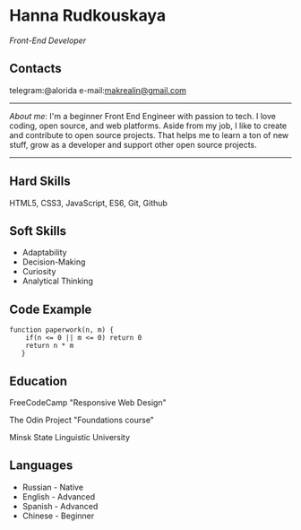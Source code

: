 # Hanna Rudkouskaya
*Front-End Developer*

## Contacts
telegram:@alorida
e-mail:makrealin@gmail.com

***
_About me_:
I'm a beginner Front End Engineer with passion to tech. I love coding, open source, and web platforms.
Aside from my job, I like to create and contribute to open source projects. That helps me to learn a ton of new stuff, grow as a developer and support other open source projects.
***

## Hard Skills
HTML5, CSS3, JavaScript, ES6, Git, Github

## Soft Skills
- Adaptability
- Decision-Making
- Curiosity
- Analytical Thinking


## Code Example
```
function paperwork(n, m) {
    if(n <= 0 || m <= 0) return 0
    return n * m 
   }
   ```

## Education
<p>FreeCodeCamp "Responsive Web Design"</p>
<p>The Odin Project "Foundations course"</p>
<p>Minsk State Linguistic University</p>

## Languages
- Russian - Native
- English - Advanced
- Spanish - Advanced
- Chinese - Beginner

